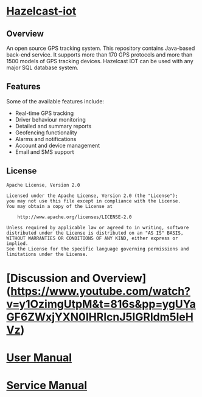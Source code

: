 # [Hazelcast-iot](https://www.hazelcast.com)

## Overview

An open source GPS tracking system. This repository contains Java-based back-end service. It supports more than 170 GPS protocols and more than 1500 models of GPS tracking devices. Hazelcast IOT can be used with any major SQL database system. 

## Features

Some of the available features include:

- Real-time GPS tracking
- Driver behaviour monitoring
- Detailed and summary reports
- Geofencing functionality
- Alarms and notifications
- Account and device management
- Email and SMS support


## License

    Apache License, Version 2.0

    Licensed under the Apache License, Version 2.0 (the "License");
    you may not use this file except in compliance with the License.
    You may obtain a copy of the License at

        http://www.apache.org/licenses/LICENSE-2.0

    Unless required by applicable law or agreed to in writing, software
    distributed under the License is distributed on an "AS IS" BASIS,
    WITHOUT WARRANTIES OR CONDITIONS OF ANY KIND, either express or implied.
    See the License for the specific language governing permissions and
    limitations under the License.

# [Discussion and Overview] (https://www.youtube.com/watch?v=y1OzimgUtpM&t=816s&pp=ygUYaGF6ZWxjYXN0IHRlcnJ5IGRldm5leHVz)
# [User Manual](https://docs.google.com/document/d/e/2PACX-1vRgd0PcHIEu0HonKxgbaAXhdEoTIfsz_XhqivkIDKQ11axHtQ3ENeju_bfWIQIaqx8D9lFubI-SQxX0/pub)

# [Service Manual](https://docs.google.com/document/d/e/2PACX-1vTPR7BGvRfsFLT0pH2EyAvxFKhzaV7dxpDNSz8ijEn-QLS8H48z-NBkvjz_Hdhh8jLyHn6j9EEtpLy6/pub)

